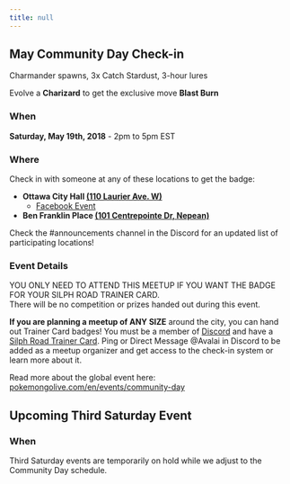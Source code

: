 ```yaml
---
title: null
---
```


## May Community Day Check-in

Charmander spawns, 3x Catch Stardust, 3-hour lures

Evolve a **Charizard** to get the exclusive move **Blast Burn**

### When

**Saturday, May 19th, 2018** - 2pm to 5pm EST

### Where

Check in with someone at any of these locations to get the badge:

- **Ottawa City Hall [(110 Laurier Ave. W)](https://goo.gl/maps/pMF6dCnxgwo)**
  - [Facebook Event](https://www.facebook.com/events/436153786821057/)
- **Ben Franklin Place [(101 Centrepointe Dr, Nepean)](https://goo.gl/maps/xTbvyLL2SFG2)**

Check the #announcements channel in the Discord for an updated list of participating locations!

### Event Details

<div class="highlight">
YOU ONLY NEED TO ATTEND THIS MEETUP IF YOU WANT THE BADGE FOR YOUR SILPH ROAD TRAINER CARD.
<br>
There will be no competition or prizes handed out during this event.
</div>

**If you are planning a meetup of ANY SIZE** around the city, you can hand out Trainer Card badges! You must be a member of [Discord](http://www.discord.me/pokeottawa) and have a [Silph Road Trainer Card](https://thesilphroad.com/card). Ping or Direct Message @Avalai in Discord to be added as a meetup organizer and get access to the check-in system or learn more about it.

Read more about the global event here: [pokemongolive.com/en/events/community-day](https://pokemongolive.com/en/events/community-day/americas/)

## Upcoming Third Saturday Event


### When

Third Saturday events are temporarily on hold while we adjust to the Community Day schedule.

<!--- 

This event will occur rain or shine, since we have access to indoor facilities.

### Where

**Ottawa City Hall [(110 Laurier Ave. W)](https://goo.gl/maps/8wgPXJ4Wkf32)**

The City Hall building is heated, has bathrooms, benches, and wifi. It is close to a large number of pokestops and gyms, as well as coffee shops and restaurants. You _can_ spend the entire event in the building, if necessary.

### Event Details

Watch the [Discord](http://discord.me/pokeottawa) #announcements channel and the [Facebook event](https://www.facebook.com/pokeottawa/events/) for updates in the week leading up to the event.

<div class="highlight">The event time is 2-4pm.</div>

**Registration: 1:45 PM - 2 PM  
Play time: 2 PM - 4 PM  
Scoring and Prizes: 4 PM - 4:30 PM**

**There is NO cost associated with the event.**

The Pokémon Go Third Saturday events are designed with social interaction, friendly gameplay, and leveling up in mind. Third Saturday is a social gathering and leveling event where cities around the world compete to see which one can score highest in the following categories:

* XP/Levels gained
* Pokemon captured
* Kilometers walked

Trainers should arrive at the meeting place designated above at or before noon to register and record their starting stats. After a brief explanation of the event, Trainers are free to roam the area until the event ends. There will be prizes, so stick around! Registration is required to be entered to win prizes, but not necessary to come and hang out with us!

This event is not officially endorsed or sponsored by Niantic or The Pokémon Company.

Harassment of any kind is absolutely not tolerated at any of our events, and offenders will be immediately disqualified and barred from participating in future PGTS events. 
-->

